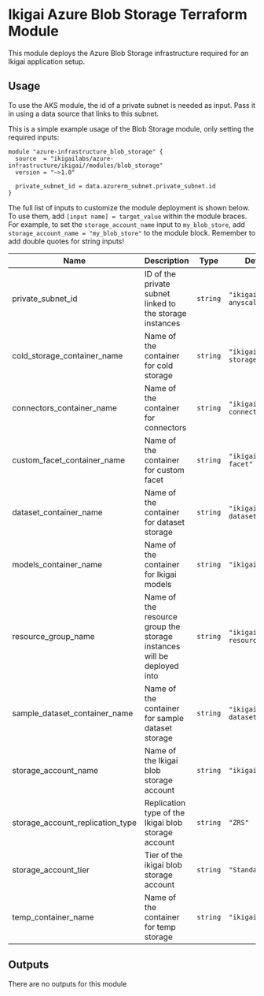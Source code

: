 # Ikigai Azure Blob Storage Terraform Module

This module deploys the Azure Blob Storage infrastructure required for an Ikigai application setup.

## Usage

To use the AKS module, the id of a private subnet is needed as input. Pass it in using a data source that links to this subnet.

This is a simple example usage of the Blob Storage module, only setting the required inputs:

```hcl
module "azure-infrastructure_blob_storage" {
  source  = "ikigailabs/azure-infrastructure/ikigai//modules/blob_storage"
  version = "~>1.0"

  private_subnet_id = data.azurerm_subnet.private_subnet.id
}
```

The full list of inputs to customize the module deployment is shown below. To use them, add `[input name] = target_value` within the module braces.
For example, to set the `storage_account_name` input to `my_blob_store`, add `storage_account_name = "my_blob_store"` to the module block. Remember to add double quotes for string inputs! 

| Name | Description | Type | Default | Required |
|------|-------------|------|---------|:--------:|
| private_subnet_id | ID of the private subnet linked to the storage instances | `string` | `"ikigai-anyscale"` | yes |
| cold_storage_container_name | Name of the container for cold storage | `string` | `"ikigai-cold-storage"` | no |
| connectors_container_name | Name of the container for connectors | `string` | `"ikigai-connectors"` | no |
| custom_facet_container_name | Name of the container for custom facet | `string` | `"ikigai-custom-facet"` | no |
| dataset_container_name | Name of the container for dataset storage | `string` | `"ikigai-datasets"` | no |
| models_container_name | Name of the container for Ikigai models | `string` | `"ikigai-models"` | no |
| resource_group_name | Name of the resource group the storage instances will be deployed into | `string` | `"ikigai-resource-group"` | no |
| sample_dataset_container_name | Name of the container for sample dataset storage | `string` | `"ikigai-sample-datasets"` | no |
| storage_account_name | Name of the Ikigai blob storage account | `string` | `"ikigaistorage"` | no |
| storage_account_replication_type | Replication type of the Ikigai blob storage account | `string` | `"ZRS"` | no |
| storage_account_tier | Tier of the ikigai blob storage account | `string` | `"Standard"` | no |
| temp_container_name | Name of the container for temp storage | `string` | `"ikigai-temp"` | no |

## Outputs

There are no outputs for this module
